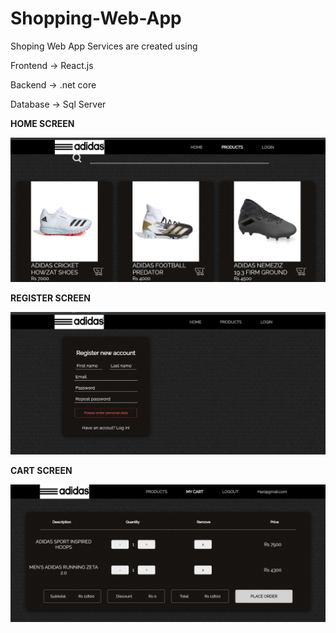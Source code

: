 # Shopping-Web-App
Shoping Web App Services are created using 

Frontend -> React.js

Backend -> .net core 

Database -> Sql Server

<b>HOME SCREEN<b>

![](ScreenShots/Home_Screen.jpg)

<b>REGISTER SCREEN<b>

![](ScreenShots/Register_Screen.jpg)

<b>CART SCREEN<b>

![](ScreenShots/Cart_Screen.jpg)
